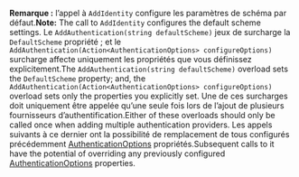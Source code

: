 <span data-ttu-id="cf4ec-101">**Remarque :** l’appel à `AddIdentity` configure les paramètres de schéma par défaut.</span><span class="sxs-lookup"><span data-stu-id="cf4ec-101">**Note:** The call to `AddIdentity` configures the default scheme settings.</span></span> <span data-ttu-id="cf4ec-102">Le `AddAuthentication(string defaultScheme)` jeux de surcharge la `DefaultScheme` propriété ; et le `AddAuthentication(Action<AuthenticationOptions> configureOptions)` surcharge affecte uniquement les propriétés que vous définissez explicitement.</span><span class="sxs-lookup"><span data-stu-id="cf4ec-102">The `AddAuthentication(string defaultScheme)` overload sets the `DefaultScheme` property; and, the `AddAuthentication(Action<AuthenticationOptions> configureOptions)` overload sets only the properties you explicitly set.</span></span> <span data-ttu-id="cf4ec-103">Une de ces surcharges doit uniquement être appelée qu’une seule fois lors de l’ajout de plusieurs fournisseurs d’authentification.</span><span class="sxs-lookup"><span data-stu-id="cf4ec-103">Either of these overloads should only be called once when adding multiple authentication providers.</span></span> <span data-ttu-id="cf4ec-104">Les appels suivants à ce dernier ont la possibilité de remplacement de tous configurés précédemment [AuthenticationOptions](https://docs.microsoft.com/aspnet/core/api/microsoft.aspnetcore.builder.authenticationoptions) propriétés.</span><span class="sxs-lookup"><span data-stu-id="cf4ec-104">Subsequent calls to it have the potential of overriding any previously configured [AuthenticationOptions](https://docs.microsoft.com/aspnet/core/api/microsoft.aspnetcore.builder.authenticationoptions) properties.</span></span>